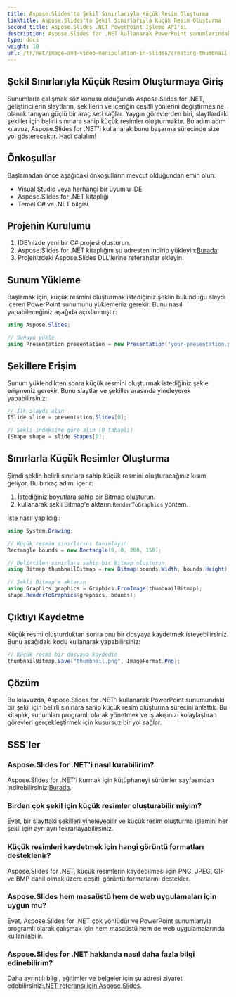 ```yaml
---
title: Aspose.Slides'ta Şekil Sınırlarıyla Küçük Resim Oluşturma
linktitle: Aspose.Slides'ta Şekil Sınırlarıyla Küçük Resim Oluşturma
second_title: Aspose.Slides .NET PowerPoint İşleme API'si
description: Aspose.Slides for .NET kullanarak PowerPoint sunumlarındaki şekiller için özel küçük resimler oluşturmayı öğrenin. Bu adım adım kılavuz, kaynak kodu örnekleri sağlar ve sunumların yüklenmesini, şekillere erişmeyi, küçük resim sınırlarını tanımlamayı, oluşturmayı, kaydetmeyi ve daha fazlasını kapsar.
type: docs
weight: 10
url: /tr/net/image-and-video-manipulation-in-slides/creating-thumbnail-bounds-shape/
---
```


## Şekil Sınırlarıyla Küçük Resim Oluşturmaya Giriş

Sunumlarla çalışmak söz konusu olduğunda Aspose.Slides for .NET, geliştiricilerin slaytların, şekillerin ve içeriğin çeşitli yönlerini değiştirmesine olanak tanıyan güçlü bir araç seti sağlar. Yaygın görevlerden biri, slaytlardaki şekiller için belirli sınırlara sahip küçük resimler oluşturmaktır. Bu adım adım kılavuz, Aspose.Slides for .NET'i kullanarak bunu başarma sürecinde size yol gösterecektir. Hadi dalalım!

## Önkoşullar

Başlamadan önce aşağıdaki önkoşulların mevcut olduğundan emin olun:

- Visual Studio veya herhangi bir uyumlu IDE
- Aspose.Slides for .NET kitaplığı
- Temel C# ve .NET bilgisi

## Projenin Kurulumu

1. IDE'nizde yeni bir C# projesi oluşturun.
2.  Aspose.Slides for .NET kitaplığını şu adresten indirip yükleyin:[Burada](https://releases.aspose.com/slides/net/).
3. Projenizdeki Aspose.Slides DLL'lerine referanslar ekleyin.

## Sunum Yükleme

Başlamak için, küçük resmini oluşturmak istediğiniz şeklin bulunduğu slaydı içeren PowerPoint sunumunu yüklemeniz gerekir. Bunu nasıl yapabileceğiniz aşağıda açıklanmıştır:

```csharp
using Aspose.Slides;

// Sunuyu yükle
using Presentation presentation = new Presentation("your-presentation.pptx");
```

## Şekillere Erişim

Sunum yüklendikten sonra küçük resmini oluşturmak istediğiniz şekle erişmeniz gerekir. Bunu slaytlar ve şekiller arasında yineleyerek yapabilirsiniz:

```csharp
// İlk slaydı alın
ISlide slide = presentation.Slides[0];

// Şekli indeksine göre alın (0 tabanlı)
IShape shape = slide.Shapes[0];
```

## Sınırlarla Küçük Resimler Oluşturma

Şimdi şeklin belirli sınırlara sahip küçük resmini oluşturacağınız kısım geliyor. Bu birkaç adımı içerir:

1. İstediğiniz boyutlara sahip bir Bitmap oluşturun.
2.  kullanarak şekli Bitmap'e aktarın.`RenderToGraphics` yöntem.

İşte nasıl yapıldığı:

```csharp
using System.Drawing;

// Küçük resmin sınırlarını tanımlayın
Rectangle bounds = new Rectangle(0, 0, 200, 150);

// Belirtilen sınırlara sahip bir Bitmap oluşturun
using Bitmap thumbnailBitmap = new Bitmap(bounds.Width, bounds.Height);

// Şekli Bitmap'e aktarın
using Graphics graphics = Graphics.FromImage(thumbnailBitmap);
shape.RenderToGraphics(graphics, bounds);
```

## Çıktıyı Kaydetme

Küçük resmi oluşturduktan sonra onu bir dosyaya kaydetmek isteyebilirsiniz. Bunu aşağıdaki kodu kullanarak yapabilirsiniz:

```csharp
// Küçük resmi bir dosyaya kaydedin
thumbnailBitmap.Save("thumbnail.png", ImageFormat.Png);
```

## Çözüm

Bu kılavuzda, Aspose.Slides for .NET'i kullanarak PowerPoint sunumundaki bir şekil için belirli sınırlara sahip küçük resim oluşturma sürecini anlattık. Bu kitaplık, sunumları programlı olarak yönetmek ve iş akışınızı kolaylaştıran görevleri gerçekleştirmek için kusursuz bir yol sağlar.

## SSS'ler

### Aspose.Slides for .NET'i nasıl kurabilirim?

 Aspose.Slides for .NET'i kurmak için kütüphaneyi sürümler sayfasından indirebilirsiniz:[Burada](https://releases.aspose.com/slides/net/).

### Birden çok şekil için küçük resimler oluşturabilir miyim?

Evet, bir slayttaki şekilleri yineleyebilir ve küçük resim oluşturma işlemini her şekil için ayrı ayrı tekrarlayabilirsiniz.

### Küçük resimleri kaydetmek için hangi görüntü formatları desteklenir?

Aspose.Slides for .NET, küçük resimlerin kaydedilmesi için PNG, JPEG, GIF ve BMP dahil olmak üzere çeşitli görüntü formatlarını destekler.

### Aspose.Slides hem masaüstü hem de web uygulamaları için uygun mu?

Evet, Aspose.Slides for .NET çok yönlüdür ve PowerPoint sunumlarıyla programlı olarak çalışmak için hem masaüstü hem de web uygulamalarında kullanılabilir.

### Aspose.Slides for .NET hakkında nasıl daha fazla bilgi edinebilirim?

Daha ayrıntılı bilgi, eğitimler ve belgeler için şu adresi ziyaret edebilirsiniz:[.NET referansı için Aspose.Slides](https://reference.aspose.com/slides/net/).